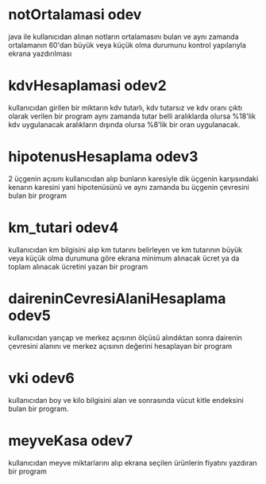 # notOrtalamasi odev
java ile kullanıcıdan alınan notların ortalamasını bulan ve aynı zamanda ortalamanın 60'dan büyük veya küçük olma durumunu kontrol yapılarıyla ekrana yazdırılması
# kdvHesaplamasi odev2
kullanıcıdan girilen bir miktarın kdv tutarlı, kdv tutarsız ve kdv oranı çıktı olarak verilen bir program aynı zamanda tutar belli aralıklarda olursa %18'lik kdv uygulanacak aralıkların dışında olursa %8'lik bir oran uygulanacak.
# hipotenusHesaplama odev3
2 üçgenin açısını kullanıcıdan alıp bunların karesiyle dik üçgenin karşısındaki kenarın karesini yani hipotenüsünü ve aynı zamanda bu üçgenin çevresini bulan bir program 
# km_tutari odev4
kullanıcıdan km bilgisini alıp km tutarını belirleyen ve km tutarının büyük veya küçük olma durumuna göre ekrana minimum alınacak ücret ya da toplam alınacak ücretini yazan bir program 
# daireninCevresiAlaniHesaplama odev5
kullanıcıdan yarıçap ve merkez açısının ölçüsü alındıktan sonra dairenin çevresini alanını ve merkez açısının değerini hesaplayan bir program
# vki odev6
kullanıcıdan boy ve kilo bilgisini alan ve sonrasında vücut kitle endeksini bulan bir program.
# meyveKasa odev7 
kullanıcıdan meyve miktarlarını alıp ekrana seçilen ürünlerin fiyatını yazdıran bir program 
